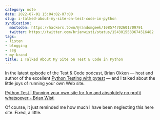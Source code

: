 ```yaml
---
category: note
date: 2022-07-01 15:04:02-07:00
slug: i-talked-about-my-site-on-test-code-in-python
syndication:
  mastodon: https://hackers.town/@randomgeek/108574702601709791
  twitter: https://twitter.com/brianwisti/status/1543015533674516482
tags:
- listen
- blogging
- ssg
- my-brand
title: I Talked About My Site on Test & Code in Python
---
```


In the latest [episode](https://testandcode.com/191) of the Test & Code podcast, Brian Okken — host and author of the excellent [Python Testing with pytest](https://pragprog.com/titles/bopytest2/python-testing-with-pytest-second-edition/) — and I talked about the little joys of running your own Web site.

<!--more-->

[Python Test | Running your own site for fun and absolutely no profit whatsoever - Brian Wisti](https://podcast.pythontest.com/episodes/191-running-your-own-site-for-fun-and-absolutely-no-profit-whatsoever-brian-wisti)

Of course, it just reminded me how much I have been neglecting this here site. Fixed, a little.
